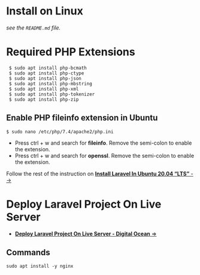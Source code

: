 # Install on Linux

_see the `README.md` file._

# Required PHP Extensions

```
 $ sudo apt install php-bcmath
 $ sudo apt install php-ctype
 $ sudo apt install php-json
 $ sudo apt install php-mbstring
 $ sudo apt install php-xml
 $ sudo apt install php-tokenizer
 $ sudo apt install php-zip
```

## Enable PHP fileinfo extension in Ubuntu

```
$ sudo nano /etc/php/7.4/apache2/php.ini
```
-   Press ctrl + w and search for **fileinfo**. Remove the semi-colon to enable the extension.
-   Press ctrl + w and search for **openssl**. Remove the semi-colon to enable the extension.

Follow the rest of the instruction on [**Install Laravel In Ubuntu 20.04 “LTS”** -->](http://www.linuxandubuntu.com/home/install-laravel-in-ubuntu-20-04-lts)
# Deploy Laravel Project On Live Server
- [**Deploy Laravel Project On Live Server - Digital Ocean** =>](https://youtu.be/ww_oVrL9ohA)

## Commands

```
sudo apt install -y nginx
```
